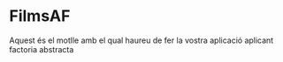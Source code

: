 # FilmsAF
Aquest és el motlle amb el qual haureu de fer la vostra aplicació aplicant factoria abstracta
